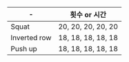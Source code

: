 | - 	| 횟수 or 시간 	|
|------	|-----	|
| Squat  	| 20, 20, 20, 20, 20|
| Inverted row  	| 18, 18, 18, 18, 18|
| Push up  	| 18, 18, 18, 18, 18|